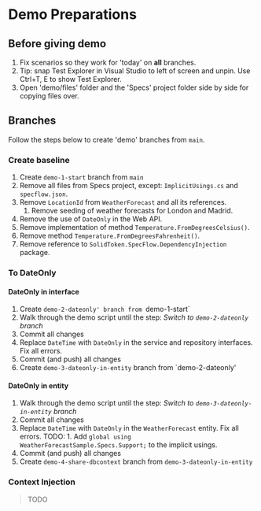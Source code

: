 # Demo Preparations

## Before giving demo

1. Fix scenarios so they work for 'today' on **all** branches.
1. Tip: snap Test Explorer in Visual Studio to left of screen and unpin. Use Ctrl+T, E to show Test Explorer.
1. Open 'demo/files' folder and the 'Specs' project folder side by side for copying files over.


## Branches

Follow the steps below to create 'demo' branches from `main`.

### Create baseline

1. Create `demo-1-start` branch from `main`
1. Remove all files from Specs project, except: `ImplicitUsings.cs` and `specflow.json`.
1. Remove `LocationId` from `WeatherForecast` and all its references.
    1. Remove seeding of weather forecasts for London and Madrid.
1. Remove the use of `DateOnly` in the Web API.
1. Remove implementation of method `Temperature.FromDegreesCelsius()`.
1. Remove method `Temperature.FromDegreesFahrenheit()`.
1. Remove reference to `SolidToken.SpecFlow.DependencyInjection` package.

### To DateOnly

#### DateOnly in interface

1. Create `demo-2-dateonly' branch from `demo-1-start`
1. Walk through the demo script until the step: _Switch to `demo-2-dateonly` branch_
1. Commit all changes
1. Replace `DateTime` with `DateOnly` in the service and repository interfaces. Fix all errors.
1. Commit (and push) all changes
1. Create `demo-3-dateonly-in-entity` branch from `demo-2-dateonly'

#### DateOnly in entity

1. Walk through the demo script until the step: _Switch to `demo-3-dateonly-in-entity` branch_
1. Commit all changes
1. Replace `DateTime` with `DateOnly` in the `WeatherForecast` entity. Fix all errors.
TODO: 1. Add `global using WeatherForecastSample.Specs.Support;` to the implicit usings.
1. Commit (and push) all changes
1. Create `demo-4-share-dbcontext` branch from `demo-3-dateonly-in-entity`


### Context Injection

>TODO


